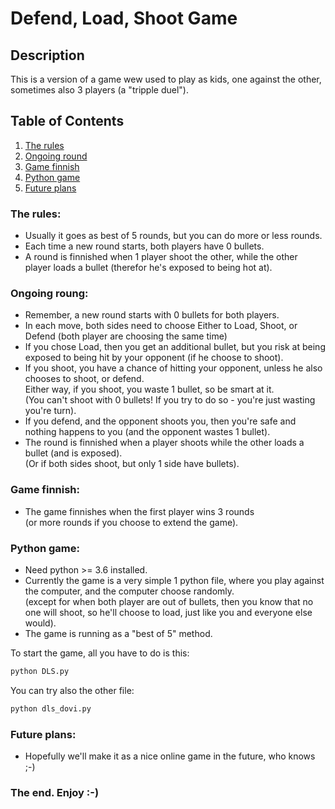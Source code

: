 # Defend, Load, Shoot Game

## Description
This is a version of a game wew used to play as kids, one against the other, sometimes also 3 players (a "tripple duel").

## Table of Contents
1. [The rules](#the-rules)
2. [Ongoing round](#ongoing-round)
3. [Game finnish](#game-finnish)
4. [Python game](#python-game)
5. [Future plans](#future-plans)

### The rules:
* Usually it goes as best of 5 rounds, but you can do more or less rounds.
* Each time a new round starts, both players have 0 bullets.
* A round is finnished when 1 player shoot the other, while the other player loads a bullet (therefor he's exposed to being hot at).

### Ongoing roung:
* Remember, a new round starts with 0 bullets for both players.
* In each move, both sides need to choose Either to Load, Shoot, or Defend (both player are choosing the same time)
* If you chose Load, then you get an additional bullet, but you risk at being exposed to being hit by your opponent (if he choose to shoot).
* If you shoot, you have a chance of hitting your opponent, unless he also chooses to shoot, or defend.  
Either way, if you shoot, you waste 1 bullet, so be smart at it.  
(You can't shoot with 0 bullets! If you try to do so - you're just wasting you're turn).
* If you defend, and the opponent shoots you, then you're safe and nothing happens to you (and the opponent wastes 1 bullet).
* The round is finnished when a player shoots while the other loads a bullet (and is exposed).  
(Or if both sides shoot, but only 1 side have bullets).

### Game finnish:
* The game finnishes when the first player wins 3 rounds  
(or more rounds if you choose to extend the game).

### Python game:
* Need python >= 3.6 installed.
* Currently the game is a very simple 1 python file, where you play against the computer, and the computer choose randomly.  
(except for when both player are out of bullets, then you know that no one will shoot, so he'll choose to load, just like you and everyone else would).
* The game is running as a "best of 5" method.

To start the game, all you have to do is this:
```bash
python DLS.py
```
You can try also the other file:
```bash
python dls_dovi.py
```

### Future plans:
* Hopefully we'll make it as a nice online game in the future, who knows ;-)

### The end. Enjoy :-)

